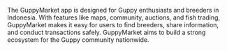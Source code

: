 The GuppyMarket app is designed for Guppy enthusiasts and breeders in Indonesia. With features like maps, community, auctions, and fish trading, GuppyMarket makes it easy for users to find breeders, share information, and conduct transactions safely. GuppyMarket aims to build a strong ecosystem for the Guppy community nationwide.
